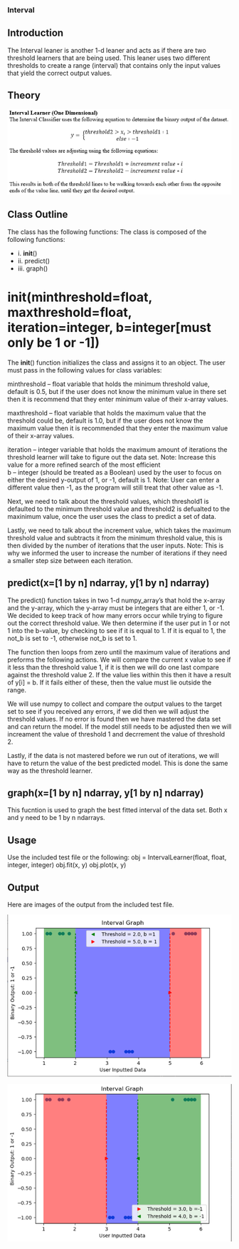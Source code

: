 ### Interval

## Introduction
The Interval leaner is another 1-d leaner and acts as if there are two threshold learners that are being used. This leaner uses two different thresholds to create a range (interval) that contains only the input values that yield the correct output values. 

## Theory 
![](images/interval_theory.PNG)

## Class Outline
The class has the following functions: 
The class is composed of the following functions:
- i.   __init__()
- ii.  predict() 
- iii. graph()

# __init__(minthreshold=float, maxthreshold=float, iteration=integer, b=integer[must only be 1 or -1])
The __init__() function initializes the class and assigns it to an object. The user must pass in the following values for class variables: 

minthreshold – float variable that holds the minimum threshold value, default is 0.5, but if the user does not know the minimum value in there set then it is recommend that they enter minimum value of their x-array values. 

maxthreshold – float variable that holds the maximum value that the threshold could be, default is 1.0, but if the user does not know the maximum value then it is recommended that they enter the maximum value of their x-array values. 

iteration – integer variable that holds the maximum amount of iterations the threshold learner will take to figure out the data set. Note: Increase this value for a more refined search of the most efficient   
b – integer (should be treated as a Boolean) used by the user to focus on either the desired y-output of 1, or -1, default is 1. Note: User can enter a different value then -1, as the program will still treat that other value as -1. 

Next, we need to talk about the threshold values, which threshold1 is defaulted to the minimum threshold value and threshold2 is defualted to the maxinimum value, once the user uses the class to predict a set of data. 

Lastly, we need to talk about the increment value, which takes the maximum threshold value and subtracts it from the minimum threshold value, this is then divided by the number of iterations that the user inputs. Note: This is why we informed the user to increase the number of iterations if they need a smaller step size between each iteration.   

## predict(x=\[1 by n] ndarray, y\[1 by n] ndarray) 
The predict() function takes in two 1-d numpy_array’s that hold the x-array and the y-array, which the y-array must be integers that are either 1, or -1. We decided to keep track of how many errors occur while trying to figure out the correct threshold value. We then determine if the user put in 1 or not 1 into the b-value, by checking to see if it is equal to 1. If it is equal to 1, the not_b is set to -1, otherwise not_b is set to 1. 

The function then loops from zero until the maximum value of iterations and preforms the following actions. We will compare the current x value to see if it less than the threshold value 1, if it is then we will do one last compare against the threshold value 2. If the value lies within this then it have a result of y\[i] = b. If it fails either of these, then the value must lie outside the range. 

We will use numpy to collect and compare the output values to the target set to see if you received any errors, if we did then we will adjust the threshold values. If no error is found then we have mastered the data set and can return the model. If the model still needs to be adjusted then we will increament the value of threshold 1 and decrrement the value of threshold 2.

Lastly, if the data is not mastered before we run out of iterations, we will have to return the value of the best predicted model. This is done the same way as the threshold learner. 

## graph(x=[1 by n] ndarray, y[1 by n] ndarray) 
This fucntion is used to graph the best fitted interval of the data set. Both x and y need to be 1 by n ndarrays. 

## Usage
Use the included test file or the following:
obj = IntervalLearner(float, float, integer, integer)
obj.fit(x, y)
obj.plot(x, y)

## Output
Here are images of the output from the included test file.

![](images/intervaloutput1.PNG)

![](images/intervaloutput2.PNG)
